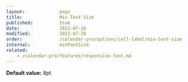 ```yaml
---
layout:             page
title:              Min Text Size
published:          true
date:               2022-07-26
modified:           2022-07-26
order:              /calendar-pro/options/cell-label/min-text-size
internal:           minFontSize
related:
    - /calendar-pro/features/responsive-font.md
---
```

**Default value:** 8pt
